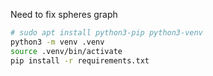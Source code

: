 Need to fix spheres graph

```bash
# sudo apt install python3-pip python3-venv
python3 -m venv .venv
source .venv/bin/activate
pip install -r requirements.txt
```